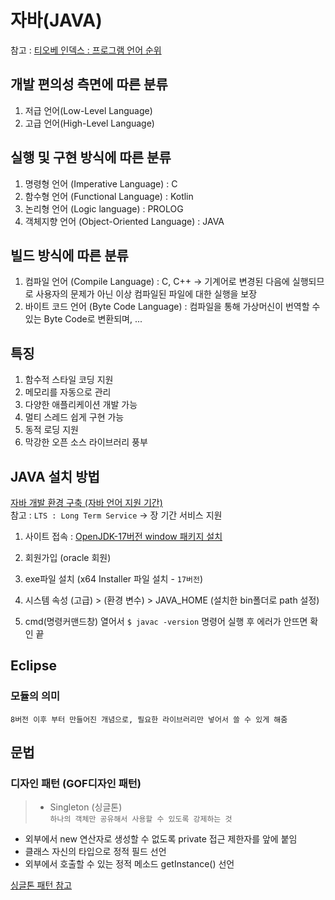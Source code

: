 # 자바(JAVA)

참고 : <a href="https://www.tiobe.com/tiobe-index/">티오베 인덱스 : 프로그램 언어 순위</a>

## 개발 편의성 측면에 따른 분류
1. 저급 언어(Low-Level Language)
2. 고급 언어(High-Level Language)

## 실행 및 구현 방식에 따른 분류
1. 명령형 언어 (Imperative Language) : C
2. 함수형 언어 (Functional Language) : Kotlin
3. 논리형 언어 (Logic language) : PROLOG
4. 객체지향 언어 (Object-Oriented Language) : JAVA

## 빌드 방식에 따른 분류
1. 컴파일 언어 (Compile Language) : C, C++ -> 기계어로 변경된 다음에 실행되므로 사용자의 문제가 아닌 이상 컴파일된 파일에 대한 실행을 보장
2. 바이트 코드 언어 (Byte Code Language) : 컴파일을 통해 가상머신이 번역할 수 있는 Byte Code로 변환되며, ...

## 특징
1. 함수적 스타일 코딩 지원
2. 메모리를 자동으로 관리
3. 다양한 애플리케이션 개발 가능
4. 멀티 스레드 쉽게 구현 가능
5. 동적 로딩 지원
6. 막강한 오픈 소스 라이브러리 풍부

## JAVA 설치 방법

<a href="https://www.oracle.com/java/technologies/java-se-support-roadmap.html
">자바 개발 환경 구축 (자바 언어 지원 기간)</a>  
참고 : `LTS : Long Term Service` -> 장 기간 서비스 지원  

1. 사이트 접속 : <a href="https://www.oracle.com/kr/java/technologies/downloads/#jdk17-windows">OpenJDK-17버전 window 패키지 설치</a>

2. 회원가입 (oracle 회원)

3. exe파일 설치 (x64 Installer 파일 설치 - `17버전`)

4. 시스템 속성 (고급) > (환경 변수) > JAVA_HOME (설치한 bin폴더로 path 설정)

5. cmd(명령커맨드창) 열어서 `$ javac -version` 명령어 실행 후 에러가 안뜨면 확인 끝

## Eclipse

### 모듈의 의미
`8버전 이후 부터 만들어진 개념으로, 필요한 라이브러리만 넣어서 쓸 수 있게 해줌`


## 문법

### 디자인 패턴 (GOF디자인 패턴)
> - Singleton (싱글톤)  
`하나의 객체만 공유해서 사용할 수 있도록 강제하는 것`
- 외부에서 new 연산자로 생성할 수 없도록 private 접근 제한자를 앞에 붙임
- 클래스 자신의 타입으로 정적 필드 선언
- 외부에서 호출할 수 있는 정적 메소드 getInstance() 선언

<a href="./c06_access_modifier/singleton">싱글톤 패턴 참고</a>


